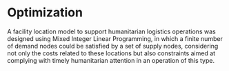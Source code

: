 # Optimization

A facility location model to support humanitarian logistics operations was designed using Mixed Integer Linear Programming, in which a finite number of demand nodes could be satisfied by a set of supply nodes, considering not only the costs related to these locations but also constraints aimed at complying with timely humanitarian attention in an operation of this type.